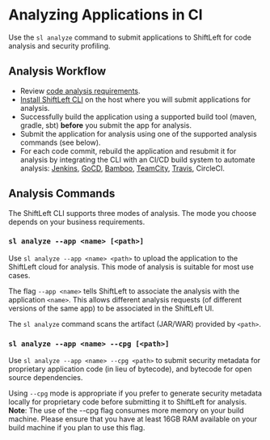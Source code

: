 # Analyzing Applications in CI

Use the `sl analyze` command to submit applications to ShiftLeft for code analysis and security profiling.

## Analysis Workflow

- Review [code analysis requirements](doc:requirements#section-code-analysis-requirements).
- [Install ShiftLeft CLI](doc:cli) on the host where you will submit applications for analysis.
- Successfully build the application using a supported build tool (maven, gradle, sbt) **before** you submit the app for analysis. 
- Submit the application for analysis using one of the supported analysis commands (see below).
- For each code commit, rebuild the application and resubmit it for analysis by integrating the CLI with an CI/CD build system to automate analysis: [Jenkins](doc:jenkins), [GoCD](doc:gocd), [Bamboo](doc:bamboo), [TeamCity](doc:teamcity), [Travis](doc:travis), CircleCI.

## Analysis Commands

The ShiftLeft CLI supports three modes of analysis. The mode you choose depends on your business requirements.

### `sl analyze --app <name> [<path>]`

Use `sl analyze --app <name> <path>` to upload the application to the ShiftLeft cloud for analysis. This mode of analysis is suitable for most use cases.

The flag `--app <name>` tells ShiftLeft to associate the analysis with the application `<name>`. This allows different analysis requests (of different versions of the same app) to be associated in the ShiftLeft UI.

The `sl analyze` command scans the artifact (JAR/WAR) provided by `<path>`.

### `sl analyze --app <name> --cpg [<path>]`

Use `sl analyze --app <name> --cpg <path>` to submit security metadata for proprietary application code (in lieu of bytecode), and bytecode for open source dependencies. 

Using `--cpg` mode is appropriate if you prefer to generate security metadata locally for proprietary code before submitting it to ShiftLeft for analysis. **Note**: The use of the --cpg flag consumes more memory on your build machine. Please ensure that you have at least 16GB RAM available on your build machine if you plan to use this flag.
